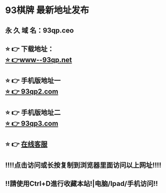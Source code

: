 # 93棋牌 最新地址发布 
## 永 久 域 名：93qp.ceo
## ⭐️ 👉 下载地址：<a href="https://www--93qp.net"><br> ⭐️ 👉www--93qp.net</a>
## ⭐️ 👉 手机版地址一<a href="https://www.93qp2.com"><br> ⭐️ 👉 93qp2.com</a>
## ⭐️ 👉 手机版地址二<a href="https://www.93qp3.com"><br> ⭐️ 👉 93qp3.com</a>
## ⭐️ 👉  <a href="https://chatlink.mstatik.com/widget/standalone.html?eid=218495">在线客服</a>
## ‼️‼️点击访问或长按复制到浏览器里面访问以上网址‼️‼️
## ‼️請使用Ctrl+D進行收藏本站!|电脑/Ipad/手机访问‼️
